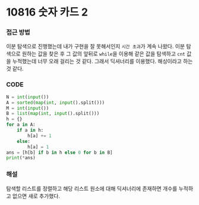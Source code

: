 # 10816 숫자 카드 2



### 접근 방법

이분 탐색으로 진행했는데 내가 구현을 잘 못해서인지 `시간 초과`가 계속 나왔다. 이분 탐색으로 원하는 값을 찾은 후 그 값의 앞뒤로 `while`을 이용해 같은 값을 탐색하고 `cnt` 값을 누적했는데 너무 오래 걸리는 것 같다. 그래서 딕셔너리를 이용했다. 해싱이라고 하는 것 같다.

### CODE

```python
N = int(input())
A = sorted(map(int, input().split()))
M = int(input())
B = list(map(int, input().split()))
h = {}
for a in A:
    if a in h:
        h[a] += 1
    else:
        h[a] = 1
ans = [h[b] if b in h else 0 for b in B]
print(*ans)
```

### 해설

탐색할 리스트를 정렬하고 해당 리스트 원소에 대해 딕셔너리에 존재하면 개수를 누적하고 없으면 새로 추가했다.

